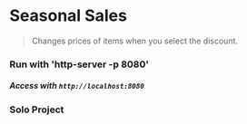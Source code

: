 # Seasonal Sales
> Changes prices of items when you select the discount.

### Run with 'http-server -p 8080'  
##### Access with `http://localhost:8080`

### Solo Project